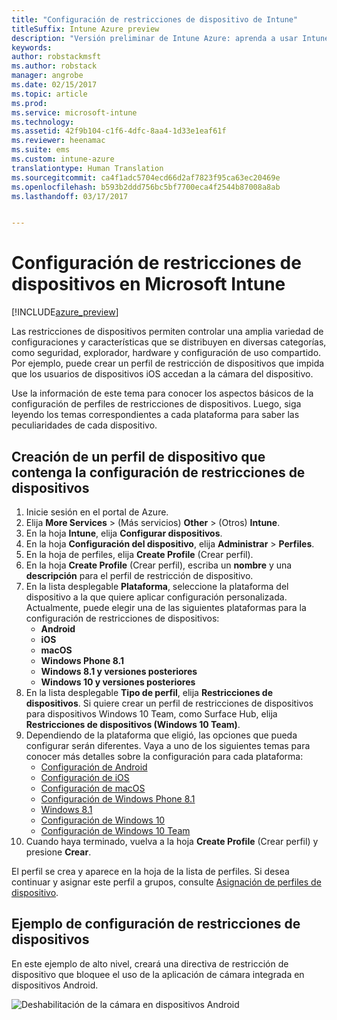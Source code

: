 ```yaml
---
title: "Configuración de restricciones de dispositivo de Intune"
titleSuffix: Intune Azure preview
description: "Versión preliminar de Intune Azure: aprenda a usar Intune para configurar valores y características en los dispositivos que administra."
keywords: 
author: robstackmsft
ms.author: robstack
manager: angrobe
ms.date: 02/15/2017
ms.topic: article
ms.prod: 
ms.service: microsoft-intune
ms.technology: 
ms.assetid: 42f9b104-c1f6-4dfc-8aa4-1d33e1eaf61f
ms.reviewer: heenamac
ms.suite: ems
ms.custom: intune-azure
translationtype: Human Translation
ms.sourcegitcommit: ca4f1adc5704ecd66d2af7823f95ca63ec20469e
ms.openlocfilehash: b593b2ddd756bc5bf7700eca4f2544b87008a8ab
ms.lasthandoff: 03/17/2017


---
```


# <a name="how-to-configure-device-restriction-settings-in-microsoft-intune"></a>Configuración de restricciones de dispositivos en Microsoft Intune

[!INCLUDE[azure_preview](../includes/azure_preview.md)]

Las restricciones de dispositivos permiten controlar una amplia variedad de configuraciones y características que se distribuyen en diversas categorías, como seguridad, explorador, hardware y configuración de uso compartido. Por ejemplo, puede crear un perfil de restricción de dispositivos que impida que los usuarios de dispositivos iOS accedan a la cámara del dispositivo.

Use la información de este tema para conocer los aspectos básicos de la configuración de perfiles de restricciones de dispositivos. Luego, siga leyendo los temas correspondientes a cada plataforma para saber las peculiaridades de cada dispositivo.

## <a name="create-a-device-profile-containing-device-restriction-settings"></a>Creación de un perfil de dispositivo que contenga la configuración de restricciones de dispositivos

1. Inicie sesión en el portal de Azure.
2. Elija **More Services** >  (Más servicios) **Other** >  (Otros) **Intune**.
3. En la hoja **Intune**, elija **Configurar dispositivos**.
2. En la hoja **Configuración del dispositivo**, elija **Administrar** > **Perfiles**.
3. En la hoja de perfiles, elija **Create Profile** (Crear perfil).
4. En la hoja **Create Profile** (Crear perfil), escriba un **nombre** y una **descripción** para el perfil de restricción de dispositivo.
5. En la lista desplegable **Plataforma**, seleccione la plataforma del dispositivo a la que quiere aplicar configuración personalizada. Actualmente, puede elegir una de las siguientes plataformas para la configuración de restricciones de dispositivos:
    - **Android**
    - **iOS**
    - **macOS**
    - **Windows Phone 8.1**
    - **Windows 8.1 y versiones posteriores**
    - **Windows 10 y versiones posteriores**
6. En la lista desplegable **Tipo de perfil**, elija **Restricciones de dispositivos**. Si quiere crear un perfil de restricciones de dispositivos para dispositivos Windows 10 Team, como Surface Hub, elija **Restricciones de dispositivos (Windows 10 Team)**.
7. Dependiendo de la plataforma que eligió, las opciones que pueda configurar serán diferentes. Vaya a uno de los siguientes temas para conocer más detalles sobre la configuración para cada plataforma:
    - [Configuración de Android](device-restrictions-for-android.md)
    - [Configuración de iOS](device-restrictions-for-ios.md)
    - [Configuración de macOS](device-restrictions-for-macos.md)
    - [Configuración de Windows Phone 8.1](device-restrictions-for-windows-phone-8-1.md)
    - [Windows 8.1](device-restrictions-for-windows-8-1.md)
    - [Configuración de Windows 10](device-restrictions-for-windows-10.md)
    - [Configuración de Windows 10 Team](device-restrictions-for-windows-10-team.md)
8. Cuando haya terminado, vuelva a la hoja **Create Profile** (Crear perfil) y presione **Crear**.

El perfil se crea y aparece en la hoja de la lista de perfiles.
Si desea continuar y asignar este perfil a grupos, consulte [Asignación de perfiles de dispositivo](how-to-assign-device-profiles.md).

## <a name="example-of-device-restriction-settings"></a>Ejemplo de configuración de restricciones de dispositivos

En este ejemplo de alto nivel, creará una directiva de restricción de dispositivo que bloquee el uso de la aplicación de cámara integrada en dispositivos Android.

![Deshabilitación de la cámara en dispositivos Android](./media/disable-android-camera.png)


